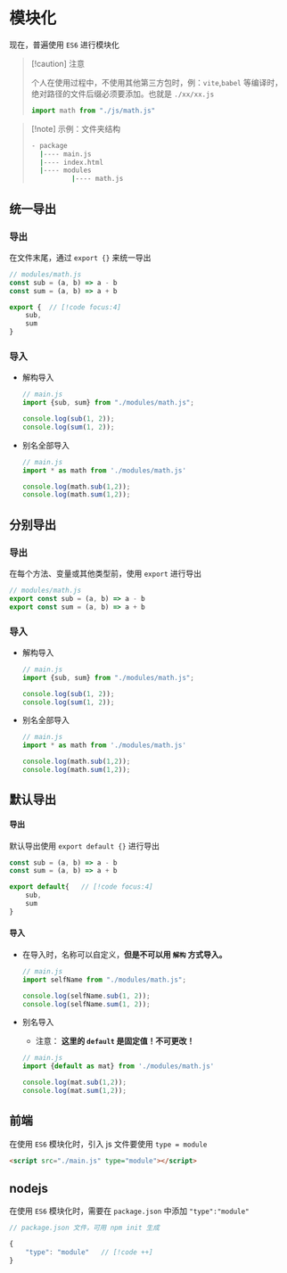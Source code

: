# 模块化



现在，普遍使用 `ES6` 进行模块化

> [!caution] 注意
>
> 个人在使用过程中，不使用其他第三方包时，例：`vite`,`babel` 等编译时，绝对路径的文件后缀必须要添加。也就是 `./xx/xx.js`
>
> ``` javascript
> import math from "./js/math.js"
> ```
>



> [!note] 示例：文件夹结构
>
> ``` bash
> - package
> 	|---- main.js
> 	|---- index.html
> 	|---- modules
> 			|---- math.js
> ```

## 统一导出

### 导出

在文件末尾，通过 `export {}` 来统一导出

``` javascript
// modules/math.js
const sub = (a, b) => a - b
const sum = (a, b) => a + b

export {  // [!code focus:4]
    sub,
    sum
}
```

### 导入

- 解构导入

  ``` javascript {2}
  // main.js
  import {sub, sum} from "./modules/math.js";
  
  console.log(sub(1, 2));
  console.log(sum(1, 2)); 
  ```

- 别名全部导入

  ``` javascript {2}
  // main.js
  import * as math from './modules/math.js'
  
  console.log(math.sub(1,2));
  console.log(math.sum(1,2));

## 分别导出

### 导出

在每个方法、变量或其他类型前，使用 `export` 进行导出

``` javascript
// modules/math.js
export const sub = (a, b) => a - b
export const sum = (a, b) => a + b
```

### 导入

- 解构导入

  ``` javascript {2}
  // main.js
  import {sub, sum} from "./modules/math.js";
  
  console.log(sub(1, 2));
  console.log(sum(1, 2));  
  ```

- 别名全部导入

  ``` javascript {2}
  // main.js
  import * as math from './modules/math.js'
  
  console.log(math.sub(1,2));
  console.log(math.sum(1,2));
  ```

  

## 默认导出

#### 导出

默认导出使用 `export default {}` 进行导出

``` javascript
const sub = (a, b) => a - b
const sum = (a, b) => a + b

export default{   // [!code focus:4]
    sub,
    sum
}
```

#### 导入

- 在导入时，名称可以自定义，**但是不可以用 `解构` 方式导入。**

  ``` javascript {2}
  // main.js
  import selfName from "./modules/math.js";
  
  console.log(selfName.sub(1, 2));
  console.log(selfName.sum(1, 2)); 
  ```

- 别名导入

  - 注意： **这里的 `default` 是固定值！不可更改！**

  ``` javascript {2}
  // main.js
  import {default as mat} from './modules/math.js'
  
  console.log(mat.sub(1,2));
  console.log(mat.sum(1,2));
  ```

  

## 前端

在使用 `ES6` 模块化时，引入 js 文件要使用 `type = module`

```html
<script src="./main.js" type="module"></script>
```



## nodejs

在使用 `ES6` 模块化时，需要在 `package.json` 中添加 `"type":"module"`

``` javascript
// package.json 文件，可用 npm init 生成

{
    "type": "module"   // [!code ++]
}
```